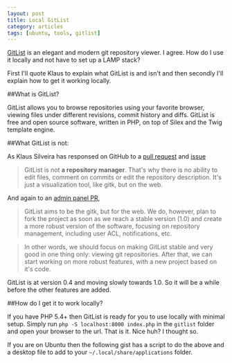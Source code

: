 ```yaml
---
layout: post
title: Local GitList
category: articles
tags: [ubuntu, tools, gitlist]
---
```


[GitList](http://gitlist.org) is an elegant and modern git repository viewer. I agree. How do I use it locally and not have to set up a LAMP stack?

First I'll quote Klaus to explain what GitList is and isn't and then secondly I'll explain how to get it working locally.

##What is GitList?

GitList allows you to browse repositories using your favorite browser, viewing files under different revisions, commit history and diffs. GitList is free and open source software, written in PHP, on top of Silex and the Twig template engine.

##What GitList is not:

As Klaus Silveira has responsed on GitHub to a [pull request](https://github.com/klaussilveira/gitlist/pull/306) and [issue](https://github.com/klaussilveira/gitlist/issues/300)

>GitList is not **a repository manager**. That's why there is no ability to edit files, comment on commits or edit the repository description. It's just a visualization tool, like gitk, but on the web.

And again to an [admin panel PR](https://github.com/klaussilveira/gitlist/pull/366),

>GitList aims to be the gitk, but for the web. We do, however, plan to fork the project as soon as we reach a stable version (1.0) and create a more robust version of the software, focusing on repository management, including user ACL, notifications, etc.

>In other words, we should focus on making GitList stable and very good in one thing only: viewing git repositories. After that, we can start working on more robust features, with a new project based on it's code.

GitList is at version 0.4 and moving slowly towards 1.0. So it will be a while before the other features are added.

##How do I get it to work locally?

If you have PHP 5.4+ then GitList is ready for you to use locally with minimal setup. Simply run `php -S localhost:8000 index.php` in the `gitlist` folder and open your browser to the url. That is it. Nice huh? I thought so. 

If you are on Ubuntu then the following gist has a script to do the above and a desktop file to add to your `~/.local/share/applications` folder.

<script src="https://gist.github.com/khornberg/8798074.js"></script>
